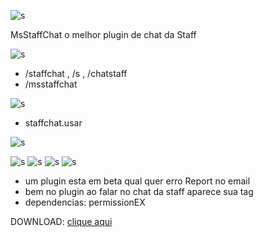 ![s](https://i.imgur.com/ElWX0jR.png)

MsStaffChat o melhor plugin de chat da Staff

![s](https://i.imgur.com/TMQbNpv.png)

- /staffchat , /s , /chatstaff
- /msstaffchat

![s](https://i.imgur.com/KySA8iL.png)

- staffchat.usar

![s](https://i.imgur.com/TWNnRDF.png)

![s](https://image.prntscr.com/image/7Xb20SQ4Rk2MtNmQtbV2Fg.png)
![s](https://image.prntscr.com/image/NiblTrVjRk2pJ0LzmWvClA.png)
![s](https://image.prntscr.com/image/6cz0VvkbT4Sc4R81N7OYng.png)
![s](https://image.prntscr.com/image/Uvo0xx8DQwaK7l0bShR5xg.png)

- um plugin esta em beta qual quer erro Report no email
- bem no plugin ao falar no chat da staff aparece sua tag
- dependencias: permissionEX

DOWNLOAD: [clique aqui](https://www.spigotmc.org/resources/msstaffchat.51120/)

